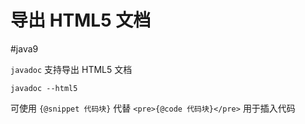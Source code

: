 # 导出 HTML5 文档
#java9 

`javadoc` 支持导出 HTML5 文档

```shell
javadoc --html5
```

可使用 `{@snippet 代码块}` 代替 `<pre>{@code 代码块}</pre>` 用于插入代码
